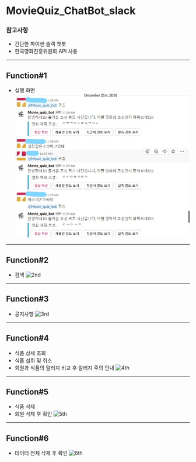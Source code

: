 # MovieQuiz_ChatBot_slack

### 참고사항
* 간단한 파이썬 슬랙 챗봇
* 한국영화진흥위원회 API 사용
---

## Function#1
* 실행 화면
![1st](./img/SAMPLE.jpg)

---

## Function#2
* 검색
![2nd](./etc/Search.gif)

---

## Function#3
* 공지사항
![3rd](./etc/Notice.gif)

---

## Function#4
* 식품 상세 조회
* 식품 섭취 및 취소
* 회원과 식품의 알러지 비교 후 알러지 주의 안내
![4th](./etc/FoodView_Eat_Allergy비교_삭제.gif)

---

## Function#5
* 식품 삭제
* 회원 삭제 후 확인
![5th](./etc/Delete_Food_User.gif)

---

## Function#6
* 데이터 전체 삭제 후 확인
![6th](./etc/DBFormat_Confirm.gif)
